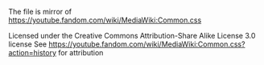 The file is mirror of https://youtube.fandom.com/wiki/MediaWiki:Common.css

Licensed under the Creative Commons Attribution-Share Alike License 3.0 license
See https://youtube.fandom.com/wiki/MediaWiki:Common.css?action=history for attribution

